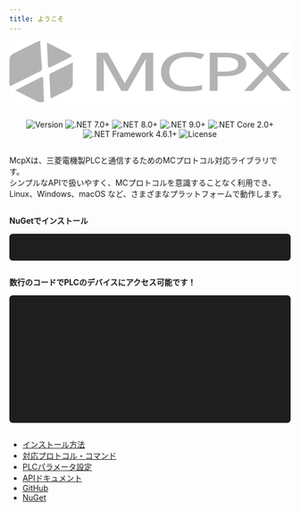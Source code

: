 ```yaml
---
title: ようこそ
---
```


<script src="https://cdn.jsdelivr.net/npm/typeit@8.7.1/dist/index.umd.js"></script>
<link href="https://cdn.jsdelivr.net/npm/prismjs@1.29.0/themes/prism-tomorrow.min.css" rel="stylesheet" />
<script src="https://cdn.jsdelivr.net/npm/prismjs@1.29.0/prism.min.js"></script>
<script src="https://cdn.jsdelivr.net/npm/prismjs@1.29.0/components/prism-csharp.min.js"></script>

<style>
  .half-width {
    width: 50%;
    background: #1e1e1e;
    color: #dcdcdc;
    padding: 1em;
    border-radius: 6px;
    overflow-x: auto;
  }
  .affix {
    display: none !important;
  }
</style>

<script>
window.addEventListener('DOMContentLoaded', () => {
  new TypeIt("#typing-box1", {
    speed: 15,
    waitUntilVisible: true,
    lifeLike: true,
    cursor: false,
    afterComplete: () => {
      Prism.highlightElement(document.getElementById("typing-box1"));
    }
  })
  .type("dotnet add package McpX")
  .go();
});

window.addEventListener('DOMContentLoaded', () => {
  new TypeIt("#typing-box2", {
    speed: 15,
    waitUntilVisible: true,
    lifeLike: true,
    cursor: false,
    afterComplete: () => {
      Prism.highlightElement(document.getElementById("typing-box2"));
    }
  })
  .type("using McpXLib;\n")
  .type("using McpXLib.Enums;\n\n")
  .type('using (var mcpx = new McpX("192.168.12.88", 10000)){\n')
  .type('   mcpx.Write(Prefix.D, "0", 1234);\n')
  .type('   var value = mcpx.Read(Prefix.D, "0");\n')
  .type('}')
  .go();
});
</script>

<div style="text-align: center;">
  <img src="images/logo.svg" alt="logo" />
</div>

<div style="max-width: 800px; margin: 0 auto; text-align: center;">
  <div style="margin: 2em auto 1em auto;">
    <img alt="Version" src="https://img.shields.io/badge/version-0.5.0-blue" />
    <img alt=".NET 7.0+" src="https://img.shields.io/badge/.NET-7.0+-blueviolet" />
    <img alt=".NET 8.0+" src="https://img.shields.io/badge/.NET-8.0+-purple" />
    <img alt=".NET 9.0+" src="https://img.shields.io/badge/.NET-9.0+-indigo" />
    <img alt=".NET Core 2.0+" src="https://img.shields.io/badge/.NET_Core-2.0+-darkgreen" />
    <img alt=".NET Framework 4.6.1+" src="https://img.shields.io/badge/.NET_Framework-4.6.1+-teal?logo=windows" />
    <img alt="License" src="https://img.shields.io/badge/license-MIT-brightgreen.svg" />
  </div>
  <div style="text-align: left;">
    <p style="margin: 2em 0 1em 0;">
      McpXは、三菱電機製PLCと通信するためのMCプロトコル対応ライブラリです。<br>
      シンプルなAPIで扱いやすく、MCプロトコルを意識することなく利用でき、Linux、Windows、macOS など、さまざまなプラットフォームで動作します。
    </p>
    <p style="margin: 2em 0 1em 0;">
      <strong>NuGetでインストール</strong>
    </p>
  </div>

  <pre id="typing-box1" class="language-shell"
    style="max-width: 800px; min-height:20px; margin: 1em auto; background:#1e1e1e; color:#dcdcdc; padding:1em; border-radius:6px;">
  </pre>
  
  <div style="text-align: left;">
    <p style="margin: 2em 0 1em 0;">
      <strong>数行のコードでPLCのデバイスにアクセス可能です！</strong>
    </p>
  </div>

  <pre id="typing-box2" class="language-csharp"
    style="max-width: 800px; min-height:200px; margin: 1em auto; background:#1e1e1e; color:#dcdcdc; padding:1em; border-radius:6px;">
  </pre>

  <div style="margin: 2em auto; text-align: left;">
    <ul>
      <li><a href="docs/introduction.html">インストール方法</a></li>
      <li><a href="docs/supported_protocols_and_commands.html">対応プロトコル・コマンド</a></li>
      <li><a href="docs/plc_parameter_setting.html">PLCパラメータ設定</a></li>
      <li><a href="api/McpXLib.McpX.html">APIドキュメント</a></li>
      <li><a href="https://github.com/YudaiKitamura/McpX">GitHub</a></li>
      <li><a href="https://www.nuget.org/packages/McpX/">NuGet</a></li>
    </ul>
  </div>
</div>
